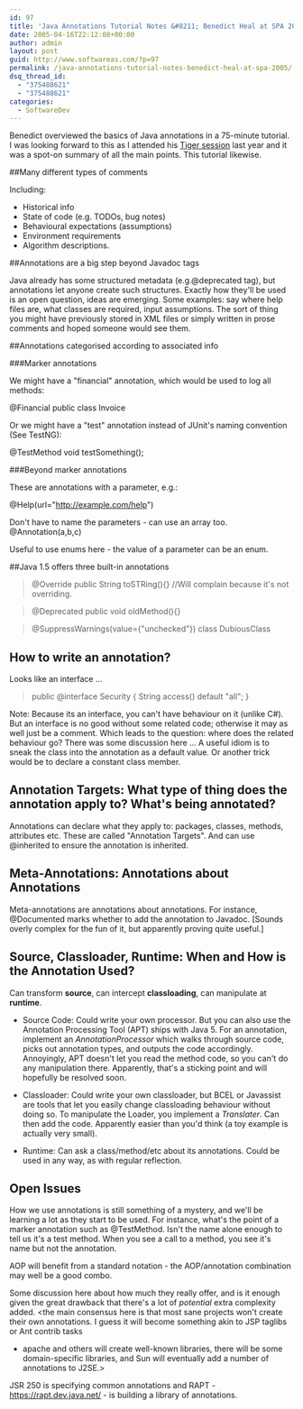 ```yaml
---
id: 97
title: 'Java Annotations Tutorial Notes &#8211; Benedict Heal at SPA 2005'
date: 2005-04-16T22:12:08+00:00
author: admin
layout: post
guid: http://www.softwareas.com/?p=97
permalink: /java-annotations-tutorial-notes-benedict-heal-at-spa-2005/
dsq_thread_id:
  - "375488621"
  - "375488621"
categories:
  - SoftwareDev
---
```

Benedict overviewed the basics of Java annotations in a 75-minute tutorial. I was looking forward to this as I attended his [Tiger session](http://www.cix.co.uk/~bheal/java/java1.5/index.htm) last year and it was a spot-on summary of all the main points. This tutorial likewise.
                                                                                                                                                                
##Many different types of comments
                                          
Including:
                                      
* Historical info
* State of code (e.g. TODOs, bug notes)
* Behavioural expectations (assumptions)
* Environment requirements
* Algorithm descriptions.
                                                                                
##Annotations are a big step beyond Javadoc tags
                                                                                
Java already has some structured metadata (e.g.@deprecated tag), but
annotations let anyone create such structures. Exactly how they'll be used is
an open question, ideas are emerging. Some examples: say where help files are, what classes are
required, input assumptions. The sort of thing you might have previously stored
in XML files or simply written in prose comments and hoped someone would see
them.
                                                                                
##Annotations categorised according to associated info
                                                                                
###Marker annotations
                                                                                
We might have a "financial" annotation, which would be used to log all methods:
                                                                                
  @Financial public class Invoice
                                                                                
Or we might have a "test" annotation instead of JUnit's naming convention (See
TestNG):
                                                                                
  @TestMethod void testSomething();
                                                                                
###Beyond marker annotations
                                                                                
These are annotations with a parameter, e.g.:
                                                                                
  @Help(url="http://example.com/help")
                                                                                
Don't have to name the parameters - can use an array too. @Annotation(a,b,c)
                                                                                
Useful to use enums here - the value of a parameter can be an enum.
                                                                                
##Java 1.5 offers three built-in annotations
                                                                                
> @Override public String toSTRing(){} //Will complain because it's not overriding.
                                                                                
> @Deprecated public void oldMethod(){}
                                                                                
> @SuppressWarnings(value={"unchecked"}) class DubiousClass
                                                                                
## How to write an annotation?
                                                                                
Looks like an interface ...
                                                                                
> public @interface Security {
    String access() default "all";
  }
                                                                                
Note: Because its an interface, you can't have behaviour on it (unlike C#). But an interface is no good without some related code; otherwise it may as well just be a comment. Which leads to the question: where does the related behaviour go? There was some discussion here ... A useful idiom
is to sneak the class into the annotation as a default value. Or another trick would be to declare a constant class member.
                                                                                
## Annotation Targets: What type of thing does the annotation apply to? What's being annotated?
                                                                                
Annotations can declare what they apply to: packages, classes, methods,
attributes etc.  These are called "Annotation Targets". And can use @inherited
to ensure the annotation is inherited.
                                                                                
## Meta-Annotations: Annotations about Annotations
                                                                                
Meta-annotations are annotations about annotations. For instance, @Documented
marks whether to add the annotation to Javadoc. [Sounds overly complex for the
fun of it, but apparently proving quite useful.]
                                                                                
## Source, Classloader, Runtime: When and How is the Annotation Used?
                                                                                
Can transform **source**, can intercept **classloading**, can manipulate at
**runtime**.
                                                                                
* Source Code: Could write your own processor. But you can also use the
Annotation Processing Tool (APT) ships with Java 5. For an annotation,
implement an *AnnotationProcessor* which walks through source code, picks out
annotation types, and outputs the code accordingly. Annoyingly, APT doesn't let
you read the method code, so you can't do any manipulation there. Apparently,
that's a sticking point and will hopefully be resolved soon.
                                                                                
* Classloader: Could write your own classloader, but BCEL or Javassist are
tools that let you easily change classloading behaviour without doing so. To
manipulate the Loader, you implement a *Translater*. Can then add the code.
Apparently easier than you'd think (a toy example is actually very small).

* Runtime: Can ask a class/method/etc about its annotations. Could be used in
any way, as with regular reflection.
                                                                                
## Open Issues
                                                                                
How we use annotations is still something of a mystery, and we'll be learning a
lot as they start to be used. For instance, what's the point of a marker
annotation such as @TestMethod.  Isn't the name alone enough to tell us it's a
test method. When you see a call to a method, you see it's name but not the
annotation. 
                                  
AOP will benefit from a standard notation - the AOP/annotation combination may well be a good combo.

Some discussion here about how much they really offer, and is it enough given the
great drawback that there's a lot of *potential* extra complexity added. 
<the main consensus here is that most sane projects won't create their own
annotations. I guess it will become something akin to JSP taglibs or Ant contrib tasks
- apache and others will create well-known libraries, there will be some
domain-specific libraries, and Sun will eventually add a number of annotations
to J2SE.>

JSR 250 is specifying common annotations and RAPT - https://rapt.dev.java.net/ - is building a library of annotations.
</the>